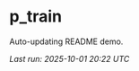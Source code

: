 # p_train

Auto-updating README demo.

<!--START_SECTION:status-->
_Last run: 2025-10-01 20:22 UTC_
<!--END_SECTION:status-->






































































































































































































































































































































































































































































































































































































































































































































































































































































































































































































